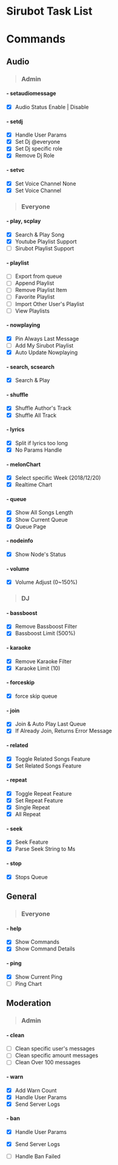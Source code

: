 # Sirubot Task List

# Commands

## Audio

> ### Admin

#### - setaudiomessage

-   [x] Audio Status Enable | Disable

#### - setdj

-   [x] Handle User Params
-   [x] Set Dj @everyone
-   [x] Set Dj specific role
-   [x] Remove Dj Role

#### - setvc

-   [x] Set Voice Channel None
-   [x] Set Voice Channel

> ### Everyone

#### - play, scplay

-   [x] Search & Play Song
-   [x] Youtube Playlist Support
-   [ ] Sirubot Playlist Support

#### - playlist

-   [ ] Export from queue
-   [ ] Append Playlist
-   [ ] Remove Playlist Item
-   [ ] Favorite Playlist
-   [ ] Import Other User's Playlist
-   [ ] View Playlists

#### - nowplaying

-   [x] Pin Always Last Message
-   [ ] Add My Sirubot Playlist
-   [x] Auto Update Nowplaying

#### - search, scsearch

-   [x] Search & Play

#### - shuffle

-   [x] Shuffle Author's Track
-   [x] Shuffle All Track

#### - lyrics

-   [x] Split if lyrics too long
-   [x] No Params Handle

#### - melonChart

-   [x] Select specific Week (2018/12/20)
-   [x] Realtime Chart

#### - queue 

-   [x] Show All Songs Length
-   [x] Show Current Queue
-   [x] Queue Page

#### - nodeinfo

-   [x] Show Node's Status

#### - volume

-   [x] Volume Adjust (0~150%)

> ### DJ

#### - bassboost

-   [x] Remove Bassboost Filter
-   [x] Bassboost Limit (500%)

#### - karaoke

-   [x] Remove Karaoke Filter
-   [x] Karaoke Limit (10)

#### - forceskip

-   [x] force skip queue

#### - join

-   [x] Join & Auto Play Last Queue
-   [x] If Already Join, Returns Error Message

#### - related

-   [x] Toggle Related Songs Feature
-   [x] Set Related Songs Feature

#### - repeat

-   [x] Toggle Repeat Feature
-   [x] Set Repeat Feature
-   [x] Single Repeat
-   [x] All Repeat
 
#### - seek

-   [x] Seek Feature
-   [x] Parse Seek String to Ms

#### - stop

-   [x] Stops Queue

## General

> ### Everyone

#### - help

-   [x] Show Commands
-   [x] Show Command Details

#### - ping

-   [x] Show Current Ping
-   [ ] Ping Chart

## Moderation

> ### Admin

#### - clean

-   [ ] Clean specific user's messages
-   [ ] Clean specific amount messages
-   [ ] Clean Over 100 messages

#### - warn

-   [x] Add Warn Count
-   [x] Handle User Params
-   [x] Send Server Logs

#### - ban

-   [x] Handle User Params
-   [x] Send Server Logs
-   [ ] Handle Ban Failed
 